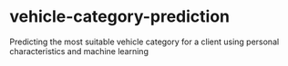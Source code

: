 # vehicle-category-prediction
Predicting the most suitable vehicle category for a client using personal characteristics and machine learning
